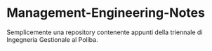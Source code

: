 # Management-Engineering-Notes
Semplicemente una repository contenente appunti della triennale di Ingegneria Gestionale al Poliba.
